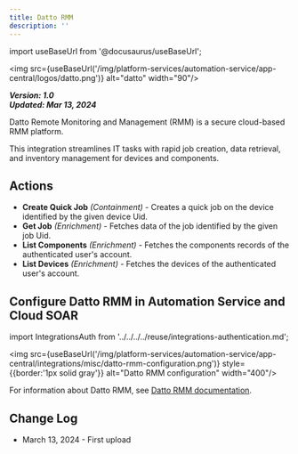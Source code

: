 ```yaml
---
title: Datto RMM
description: ''
---
```


import useBaseUrl from '@docusaurus/useBaseUrl';

<img src={useBaseUrl('/img/platform-services/automation-service/app-central/logos/datto.png')} alt="datto" width="90"/>

***Version: 1.0  
Updated: Mar 13, 2024***

Datto Remote Monitoring and Management (RMM) is a secure cloud-based RMM platform.

This integration streamlines IT tasks with rapid job creation, data retrieval, and inventory management for devices and components.

## Actions

* **Create Quick Job** _(Containment)_ - Creates a quick job on the device identified by the given device Uid.
* **Get Job** _(Enrichment)_ - Fetches data of the job identified by the given job Uid.
* **List Components** _(Enrichment)_ - Fetches the components records of the authenticated user's account.
* **List Devices** _(Enrichment)_ - Fetches the devices of the authenticated user's account.

## Configure Datto RMM in Automation Service and Cloud SOAR

import IntegrationsAuth from '../../../../reuse/integrations-authentication.md';

<IntegrationsAuth/>

<img src={useBaseUrl('/img/platform-services/automation-service/app-central/integrations/misc/datto-rmm-configuration.png')} style={{border:'1px solid gray'}} alt="Datto RMM configuration" width="400"/>

For information about Datto RMM, see [Datto RMM documentation](https://rmm.datto.com/help/en/Content/0HOME/Home.htm).

## Change Log

* March 13, 2024 - First upload
